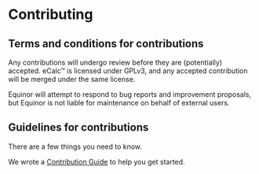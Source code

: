 # Contributing

## Terms and conditions for contributions

Any contributions will undergo review before they are (potentially) accepted. eCalc™ is licensed under GPLv3, and any accepted contribution will be merged under the same license.

Equinor will attempt to respond to bug reports and improvement proposals, but Equinor is not liable for maintenance on
behalf of external users.

## Guidelines for contributions

There are a few things you need to know.

We wrote a [Contribution Guide](https://equinor.github.io/ecalc/docs/contribute/get-started) to help you get started.
